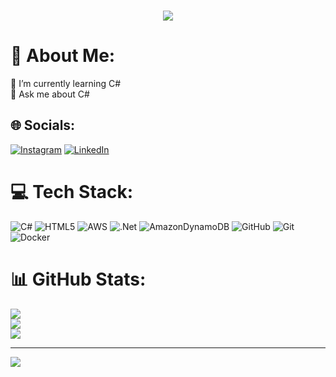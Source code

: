 <br>
<p align="center"><img src="https://i.imgur.com/A6bWGFl.gif"/>

# 💫 About Me:
🌱 I’m currently learning C#<br>💬 Ask me about C#<br>


## 🌐 Socials:
[![Instagram](https://img.shields.io/badge/Instagram-%23E4405F.svg?logo=Instagram&logoColor=white)](https://instagram.com/alp.incee) [![LinkedIn](https://img.shields.io/badge/LinkedIn-%230077B5.svg?logo=linkedin&logoColor=white)](https://linkedin.com/in/alperen-ince) 

# 💻 Tech Stack:
![C#](https://img.shields.io/badge/c%23-%23239120.svg?style=for-the-badge&logo=csharp&logoColor=white) ![HTML5](https://img.shields.io/badge/html5-%23E34F26.svg?style=for-the-badge&logo=html5&logoColor=white) ![AWS](https://img.shields.io/badge/AWS-%23FF9900.svg?style=for-the-badge&logo=amazon-aws&logoColor=white) ![.Net](https://img.shields.io/badge/.NET-5C2D91?style=for-the-badge&logo=.net&logoColor=white) ![AmazonDynamoDB](https://img.shields.io/badge/Amazon%20DynamoDB-4053D6?style=for-the-badge&logo=Amazon%20DynamoDB&logoColor=white) ![GitHub](https://img.shields.io/badge/github-%23121011.svg?style=for-the-badge&logo=github&logoColor=white) ![Git](https://img.shields.io/badge/git-%23F05033.svg?style=for-the-badge&logo=git&logoColor=white) ![Docker](https://img.shields.io/badge/docker-%230db7ed.svg?style=for-the-badge&logo=docker&logoColor=white)


# 📊 GitHub Stats:
![](https://github-readme-stats.vercel.app/api?username=alperenopscode&theme=dark&hide_border=false&include_all_commits=false&count_private=false)<br/>
![](https://github-readme-streak-stats.herokuapp.com/?user=alperenopscode&theme=dark&hide_border=false)<br/>
![](https://github-readme-stats.vercel.app/api/top-langs/?username=alperenopscode&theme=dark&hide_border=false&include_all_commits=false&count_private=false&layout=compact)




---
[![](https://visitcount.itsvg.in/api?id=alperenopscode&icon=2&color=0)](https://visitcount.itsvg.in)

<!-- Proudly created with GPRM ( https://gprm.itsvg.in ) -->
